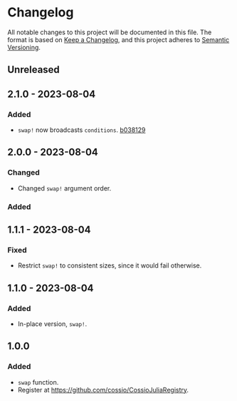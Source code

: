 # Changelog

All notable changes to this project will be documented in this file. The format is based on [Keep a Changelog](https://keepachangelog.com/en/1.0.0/), and this project adheres to [Semantic Versioning](https://semver.org/spec/v2.0.0.html).

## Unreleased

## 2.1.0 - 2023-08-04

### Added

- `swap!` now broadcasts `conditions`. [b038129](https://github.com/cossio/ConditionalSwaps.jl/commit/b038129443ee08d2659b182e7146aba43e99fddc)

## 2.0.0 - 2023-08-04

### Changed

- Changed `swap!` argument order.

### Added

## 1.1.1 - 2023-08-04

### Fixed

- Restrict `swap!` to consistent sizes, since it would fail otherwise.

## 1.1.0 - 2023-08-04

### Added

- In-place version, `swap!`.

## 1.0.0

### Added

- `swap` function.
- Register at https://github.com/cossio/CossioJuliaRegistry.
